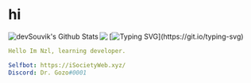 # hi 
<img align="left" src="https://github-readme-stats.vercel.app/api?username=Nzl-Hub&include_all_commits=true&count_private=true&show_icons=true&theme=midnight-purple" alt="devSouvik's Github Stats"> 
<img align="left" src="https://github-readme-stats.vercel.app/api/top-langs/?username=Lodisus&theme=midnight-purple">

[![Typing SVG](https://readme-typing-svg.herokuapp.com?color=%237F46CA&size=17&duration=2000&multiline=true&width=366&height=80&lines=Thanks+for+visiting+my+profile.;If+you+decide+to+skid+from+here%2C;atleast+leave+credit.)](https://git.io/typing-svg)
```yaml
Hello Im Nzl, learning developer.

Selfbot: https://iSocietyWeb.xyz/
Discord: Dr. Gozo#0001
```
